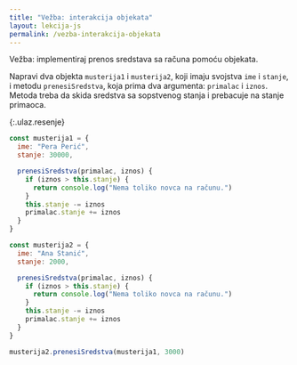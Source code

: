 ```yaml
---
title: "Vežba: interakcija objekata"
layout: lekcija-js
permalink: /vezba-interakcija-objekata
---
```


Vežba: implementiraj prenos sredstava sa računa pomoću objekata.

Napravi dva objekta `musterija1` i `musterija2`, koji imaju svojstva `ime` i `stanje`, i metodu `prenesiSredstva`, koja prima dva argumenta: `primalac` i `iznos`. Metoda treba da skida sredstva sa sopstvenog stanja i prebacuje na stanje primaoca.

{:.ulaz.resenje}
```js
const musterija1 = {
  ime: "Pera Perić",
  stanje: 30000,

  prenesiSredstva(primalac, iznos) {
    if (iznos > this.stanje) {
      return console.log("Nema toliko novca na računu.")
    }
    this.stanje -= iznos
    primalac.stanje += iznos
  }
}

const musterija2 = {
  ime: "Ana Stanić",
  stanje: 2000,

  prenesiSredstva(primalac, iznos) {
    if (iznos > this.stanje) {
      return console.log("Nema toliko novca na računu.")
    }
    this.stanje -= iznos
    primalac.stanje += iznos
  }
}

musterija2.prenesiSredstva(musterija1, 3000)
```
